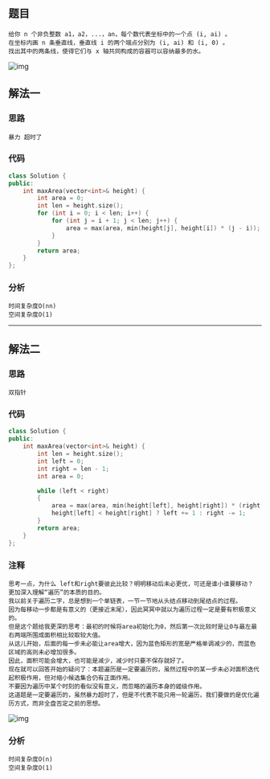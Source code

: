 ## 题目

```
给你 n 个非负整数 a1，a2，...，an，每个数代表坐标中的一个点 (i, ai) 。
在坐标内画 n 条垂直线，垂直线 i 的两个端点分别为 (i, ai) 和 (i, 0) 。
找出其中的两条线，使得它们与 x 轴共同构成的容器可以容纳最多的水。
```

![img](https://aliyun-lc-upload.oss-cn-hangzhou.aliyuncs.com/aliyun-lc-upload/uploads/2018/07/25/question_11.jpg)

## 解法一

### 思路

```
暴力 超时了
```

### 代码

```c++
class Solution {
public:
    int maxArea(vector<int>& height) {
        int area = 0;
        int len = height.size();
        for (int i = 0; i < len; i++) {
            for (int j = i + 1; j < len; j++) {
                area = max(area, min(height[j], height[i]) * (j - i));
            }
        }
        return area;
    }
};
```

### 分析

```
时间复杂度O(nn)
空间复杂度O(1)
```

------

## 解法二

### 思路

```
双指针
```

### 代码

```c++
class Solution {
public:
    int maxArea(vector<int>& height) {
        int len = height.size();
        int left = 0;
        int right = len - 1;
        int area = 0;

        while (left < right)
        {
            area = max(area, min(height[left], height[right]) * (right - left));
            height[left] < height[right] ? left += 1 : right -= 1;
        }
        return area;
    }
};
```

### 注释

```
思考一点，为什么 left和right要彼此比较？明明移动后未必更优，可还是谁小谁要移动？
更加深入理解“遍历”的本质的目的。
我以前关于遍历二字，总是想到一个单链表，一节一节地从头结点移动到尾结点的过程。
因为每移动一步都是有意义的（更接近末尾），因此冥冥中就以为遍历过程一定是要有积极意义的。
但是这个题给我更深的思考：最初的时候将area初始化为0，然后第一次比较时是让0与最左最右两端所围成面积相比较取较大值。
从这儿开始，后面的每一步未必能让area增大，因为蓝色矩形的宽是严格单调减少的，而蓝色区域的高则未必增加很多。
因此，面积可能会增大，也可能是减少，减少时只要不保存就好了。
现在就可以回答开始的疑问了：本题遍历是一定要遍历的，虽然过程中的某一步未必对面积迭代起积极作用，但对缩小候选集合仍有正面作用。
不要因为遍历中某个时刻的看似没有意义，而忽略的遍历本身的姬级作用。
这道题是一定要遍历的，虽然暴力超时了，但是不代表不能只用一轮遍历，我们要做的是优化遍历方式，而非全盘否定之前的思想。
```

![img](https://media.geeksforgeeks.org/wp-content/uploads/20200408181228/ezgif.com-gif-maker3.gif)

### 分析

```
时间复杂度O(n)
空间复杂度O(1)
```


